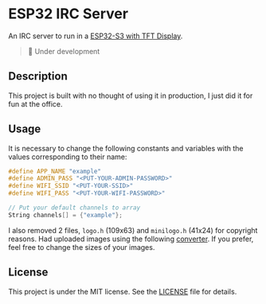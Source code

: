 # ESP32 IRC Server

An IRC server to run in a [ESP32-S3 with TFT Display](https://github.com/Xinyuan-LilyGO/T-Display-S3).

> :construction: Under development

## Description

This project is built with no thought of using it in production, I just did it for fun at the office.

## Usage

It is necessary to change the following constants and variables with the values corresponding to their name:

```c
#define APP_NAME "example"
#define ADMIN_PASS "<PUT-YOUR-ADMIN-PASSWORD>"
#define WIFI_SSID "<PUT-YOUR-SSID>"
#define WIFI_PASS "<PUT-YOUR-WIFI-PASSWORD>"

// Put your default channels to array
String channels[] = {"example"};
```

I also removed 2 files, `logo.h` (109x63) and `minilogo.h` (41x24) for copyright reasons.
Had uploaded images using the following [converter](http://www.rinkydinkelectronics.com/t_imageconverter565.php). If you prefer, feel free to change the sizes of your images.

## License

This project is under the MIT license. See the [LICENSE](./LICENSE) file for details.


